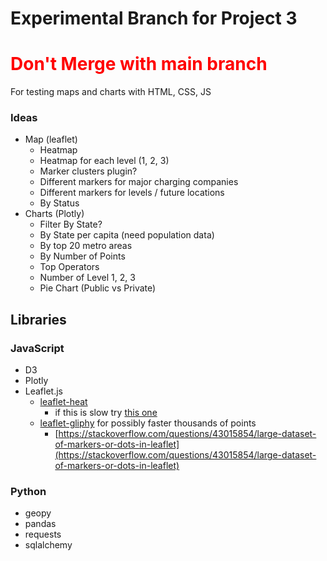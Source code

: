 # Experimental Branch for Project 3

# <b style="color: red"> Don't Merge with main branch</b>

For testing maps and charts with HTML, CSS, JS


### Ideas
- Map (leaflet)
    - Heatmap
    - Heatmap for each level (1, 2, 3)
    - Marker clusters plugin?
    - Different markers for major charging companies
    - Different markers for levels / future locations
    - By Status
- Charts (Plotly)
    - Filter By State?
    - By State per capita (need population data)
    - By top 20 metro areas
    - By Number of Points
    - Top Operators
    - Number of Level 1, 2, 3
    - Pie Chart (Public vs Private)


## Libraries
### JavaScript
- D3
- Plotly
- Leaflet.js
    - [leaflet-heat](https://github.com/Leaflet/Leaflet.heat)
        - if this is slow try [this one](https://github.com/ursudio/leaflet-webgl-heatmap)
    - [leaflet-gliphy](https://github.com/robertleeplummerjr/Leaflet.glify) for possibly faster thousands of points
        - [https://stackoverflow.com/questions/43015854/large-dataset-of-markers-or-dots-in-leaflet](https://stackoverflow.com/questions/43015854/large-dataset-of-markers-or-dots-in-leaflet)

### Python
- geopy
- pandas
- requests
- sqlalchemy
